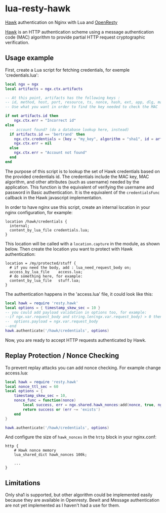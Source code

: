 lua-resty-hawk
==============

[Hawk](https://github.com/hueniverse/hawk) authentication on Nginx with Lua and [OpenResty](http://openresty.org)

[Hawk](https://github.com/hueniverse/hawk) is an HTTP authentication scheme using a message authentication code (MAC) algorithm to provide partial HTTP request cryptographic verification.

Usage example
-------------

First, create a Lua script for fetching credentials, for exemple 'credentials.lua':

```lua
local ngx = ngx
local artifacts = ngx.ctx.artifacts

-- At this point, artifacts has the following keys : 
-- id, method, host, port, resource, ts, nonce, hash, ext, app, dlg, mac
-- Use what you want in order to find the key needed to check the MAC

if not artifacts.id then
	ngx.ctx.err = "Incorrect id"
else
  -- account found? (do a database lookup here, instead)
  if artifacts.id == 'bertrand' then
  	ngx.ctx.credentials = {key = "my_key", algorithm = "sha1", id = artifacts.id}
	ngx.ctx.err = nil
  else 
    ngx.ctx.err = "Account not found"
  end
end
```

The purpose of this script is to lookup the set of Hawk credentials based on the provided credentials id.
The credentials include the MAC key, MAC algorithm, and other attributes (such as username) needed by the application.
This function is the equivalent of verifying the username and password in Basic authentication.
It is the equivalent of the ```credentialsFunc``` callback in the Hawk javascript implementation.

In order to have nginx use this script, create an internal location in your nginx configuration, for example:

```
location /hawk/credentials {
  internal;
  content_by_lua_file credentials.lua;
}
```
This location will be called with a ```location.capture``` in the module, as shown below.
Then create the location you want to protect with Hawk authentication:

```
location = /my/protected/stuff {
  # if you need the body, add : lua_need_request_body on;
  access_by_lua_file    access.lua;
  # do something here, for example:
  content_by_lua_file   stuff.lua;
}
```

The authentication happens in the 'access.lua' file, it could look like this:

```lua
local hawk = require 'resty.hawk'
local options = { timestamp_skew_sec = 10 }
-- you could add payload validation in options too, for example:
--if ngx.var.request_body and string.len(ngx.var.request_body) > 0 then
--	options.payload = ngx.var.request_body
--end
hawk.authenticate('/hawk/credentials', options)
```

Now, you are ready to accept HTTP requests authenticated by Hawk.

Replay Protection / Nonce Checking
----------------------------------

To prevent replay attacks you can add nonce checking.  For example change access.lua:

```lua
local hawk = require 'resty.hawk'
local nonce_ttl_sec = 60
local options = { 
	timestamp_skew_sec = 10,
	nonce_func = function(nonce)
		local success, err = ngx.shared.hawk_nonces:add(nonce, true, ngx.time() + nonce_ttl_sec)
		return success or (err ~= 'exists')
	end
}

hawk.authenticate('/hawk/credentials', options)
```

And configure the size of `hawk_nonces` in the `http` block in your nginx.conf:

```
http {
    # Hawk nonce memory
    lua_shared_dict hawk_nonces 100k;
    
    ...
}
```

Limitations
-----------

Only sha1 is supported, but other algorithm could be implemented easily because they are available in Openresty.
Bewit and Message authentication are not yet implemented as I haven't had a use for them.
